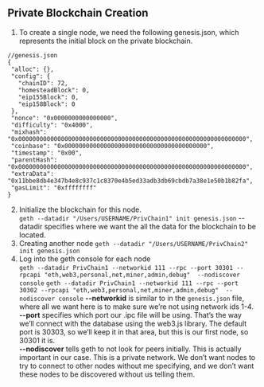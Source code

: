 ## Private Blockchain Creation
1) To create a single node, we need the following genesis.json, which represents the initial block on the private blockchain.
``` 
//genesis.json
{
 "alloc": {},
 "config": {
   "chainID": 72,
   "homesteadBlock": 0,
   "eip155Block": 0,
   "eip158Block": 0
 },
 "nonce": "0x0000000000000000",
 "difficulty": "0x4000",
 "mixhash": "0x0000000000000000000000000000000000000000000000000000000000000000",
 "coinbase": "0x0000000000000000000000000000000000000000",
 "timestamp": "0x00",
 "parentHash": "0x0000000000000000000000000000000000000000000000000000000000000000",
 "extraData": "0x11bbe8db4e347b4e8c937c1c8370e4b5ed33adb3db69cbdb7a38e1e50b1b82fa",
 "gasLimit": "0xffffffff"
}
```
2) Initialize the blockchain for this node.  
`geth --datadir "/Users/USERNAME/PrivChain1" init genesis.json`
--datadir specifies where we want the all the data for the blockchain to be located.
3) Creating another node
`geth --datadir "/Users/USERNAME/PrivChain2" init genesis.json`
4) Log into the geth console for each node   
`geth --datadir PrivChain1 --networkid 111 --rpc --port 30301 --rpcapi "eth,web3,personal,net,miner,admin,debug"  --nodiscover console`
`geth --datadir PrivChain1 --networkid 111 --rpc --port 30302 --rpcapi "eth,web3,personal,net,miner,admin,debug"  --nodiscover console`
**--networkid** is similar to in the `genesis.json` file, where all we want here is to make sure we’re not using network ids 1-4.  
**--port** specifies which port our .ipc file will be using. That’s the way we’ll connect with the database using the web3.js library. The default port is 30303, so we’ll keep it in that area, but this is our first node, so 30301 it is.  
**--nodiscover** tells geth to not look for peers initially. This is actually important in our case. This is a private network. We don’t want nodes to try to connect to other nodes without me specifying, and we don’t want these nodes to be discovered without us telling them.  
